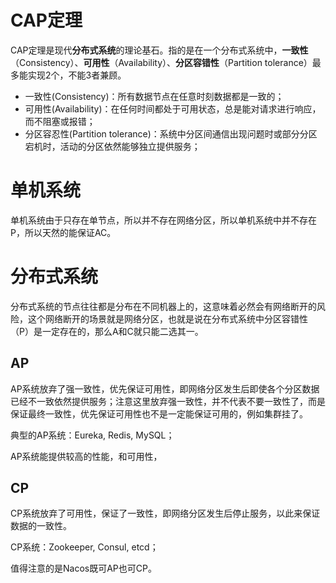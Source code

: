 # CAP定理

CAP定理是现代**分布式系统**的理论基石。指的是在一个分布式系统中，**一致性**（Consistency）、**可用性**（Availability）、**分区容错性**（Partition tolerance）最多能实现2个，不能3者兼顾。

- 一致性(Consistency)：所有数据节点在任意时刻数据都是一致的；
- 可用性(Availability)：在任何时间都处于可用状态，总是能对请求进行响应，而不阻塞或报错；
- 分区容忍性(Partition tolerance)：系统中分区间通信出现问题时或部分分区宕机时，活动的分区依然能够独立提供服务；

# 单机系统

单机系统由于只存在单节点，所以并不存在网络分区，所以单机系统中并不存在P，所以天然的能保证AC。

# 分布式系统

分布式系统的节点往往都是分布在不同机器上的，这意味着必然会有网络断开的风险，这个网络断开的场景就是网络分区，也就是说在分布式系统中分区容错性（P）是一定存在的，那么A和C就只能二选其一。

## AP

AP系统放弃了强一致性，优先保证可用性，即网络分区发生后即使各个分区数据已经不一致依然提供服务；注意这里放弃强一致性，并不代表不要一致性了，而是保证最终一致性，优先保证可用性也不是一定能保证可用的，例如集群挂了。

典型的AP系统：Eureka, Redis, MySQL；

AP系统能提供较高的性能，和可用性，

## CP

CP系统放弃了可用性，保证了一致性，即网络分区发生后停止服务，以此来保证数据的一致性。

CP系统：Zookeeper, Consul, etcd；

值得注意的是Nacos既可AP也可CP。